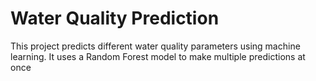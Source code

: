 # Water Quality Prediction
This project predicts different water quality parameters using machine learning. It uses a Random Forest model to make multiple predictions at once
